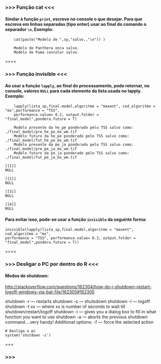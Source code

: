### >>> Função cat <<<
#### Similar à função `print`, escreve no console o que desejar. Para que escreva em linhas separadas (tipo enter) usar ao final do comando o separador **`\n`**. Exemplo:

````{r}
    cat(paste("Modelo de ",sp,"salvo.,"\n")) )

    Modelo de Panthera onca salvo.
    Modelo de Puma concolor salvo.
````

====

### >>> Função invisible <<<
#### Ao usar a função `lapply`, ao final do processamento, pode retornar, no console, valores `NULL` para cada elemento da lista usada no lapply. Exemplo:
````{r}
    lapply(lista_sp,final.model,algoritmo = "maxent", cod_algoritmo = "mx",performance = "TSS", 
    performance.value= 0.2, output.folder = "final_model",pondera.future = T)
 
    Modelo presente da he_pe ponderado pelo TSS salvo como: ./final_model/pre_he_pe_mx_wm.tif
    Modelo futuro da he_pe ponderado pelo TSS salvo como: ./final_model/fut_he_pe_mx_wm.tif
    Modelo presente da pe_ja ponderado pelo TSS salvo como: ./final_model/pre_pe_ja_mx_wm.tif
    Modelo futuro da pe_ja ponderado pelo TSS salvo como: ./final_model/fut_pe_ja_mx_wm.tif

[[1]]
NULL

[[2]]
NULL

[[3]]
NULL

[[4]]
NULL
````

#### Para evitar isso, pode-se usar a função `invisible` da seguinte forma:
````{r}
invisible(lapply(lista_sp,final.model,algoritmo = "maxent", cod_algoritmo = "mx",
performance = "TSS", performance.value= 0.2, output.folder = "final_model",pondera.future = T))
````

====

### >>> Desligar o PC por dentro do R <<<

#### Modos de shutdown:
http://stackoverflow.com/questions/162304/how-do-i-shutdown-restart-logoff-windows-via-bat-file/162305#162305

shutdown -r — restarts
shutdown -s — shutsdown
shutdown -l — logoff
shutdown -t xx — where xx is number of seconds to wait till shutdown/restart/logoff
shutdown -i — gives you a dialog box to fill in what function you want to use
shutdown -a — aborts the previous shutdown command....very handy!
Additional options:
-f — force the selected action

```{r}
# Desliga o pc
system('shutdown -s')
````

===

### >>>





